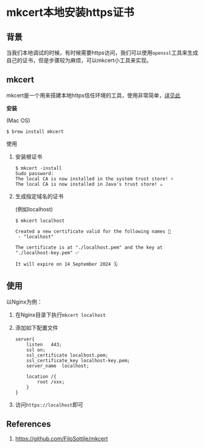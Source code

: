 # mkcert本地安装https证书

## 背景

当我们本地调试的时候，有时候需要https访问，我们可以使用`openssl`工具来生成自己的证书，但是步骤较为麻烦，可以mkcert小工具来实现。

## mkcert

mkcert是一个用来搭建本地https信任环境的工具，使用非常简单，[详见此](https://github.com/FiloSottile/mkcert)

**安装**

(Mac OS)

```
$ brew install mkcert
```

使用

1. 安装根证书

   ```
   $ mkcert -install
   Sudo password:
   The local CA is now installed in the system trust store! ⚡️
   The local CA is now installed in Java's trust store! ☕️
   ```

2. 生成指定域名的证书

   (例如localhost)

   ```
   $ mkcert localhost
   
   Created a new certificate valid for the following names 📜
    - "localhost"
   
   The certificate is at "./localhost.pem" and the key at "./localhost-key.pem" ✅
   
   It will expire on 14 September 2024 🗓
   ```

## 使用

以Nginx为例：

1. 在Nginx目录下执行`mkcert localhost`

2. 添加如下配置文件

   ```nginx
   server{
       listen	443;
       ssl on;
       ssl_certificate localhost.pem;
       ssl_certificate_key localhost-key.pem;
       server_name	localhost;
   
       location /{
           root /xxx;
       }
   }
   ```

3. 访问`https://localhost`即可

## References

1. https://github.com/FiloSottile/mkcert